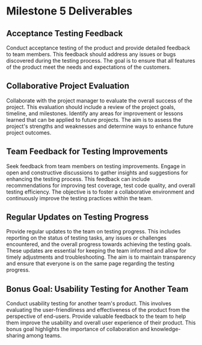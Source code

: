 # Milestone 5 Deliverables

## Acceptance Testing Feedback

Conduct acceptance testing of the product and provide detailed feedback to team members. This feedback should address any issues or bugs discovered during the testing process. The goal is to ensure that all features of the product meet the needs and expectations of the customers.

## Collaborative Project Evaluation

Collaborate with the project manager to evaluate the overall success of the project. This evaluation should include a review of the project goals, timeline, and milestones. Identify any areas for improvement or lessons learned that can be applied to future projects. The aim is to assess the project's strengths and weaknesses and determine ways to enhance future project outcomes.

## Team Feedback for Testing Improvements

Seek feedback from team members on testing improvements. Engage in open and constructive discussions to gather insights and suggestions for enhancing the testing process. This feedback can include recommendations for improving test coverage, test code quality, and overall testing efficiency. The objective is to foster a collaborative environment and continuously improve the testing practices within the team.

## Regular Updates on Testing Progress

Provide regular updates to the team on testing progress. This includes reporting on the status of testing tasks, any issues or challenges encountered, and the overall progress towards achieving the testing goals. These updates are essential for keeping the team informed and allow for timely adjustments and troubleshooting. The aim is to maintain transparency and ensure that everyone is on the same page regarding the testing progress.

## Bonus Goal: Usability Testing for Another Team

Conduct usability testing for another team's product. This involves evaluating the user-friendliness and effectiveness of the product from the perspective of end-users. Provide valuable feedback to the team to help them improve the usability and overall user experience of their product. This bonus goal highlights the importance of collaboration and knowledge-sharing among teams.